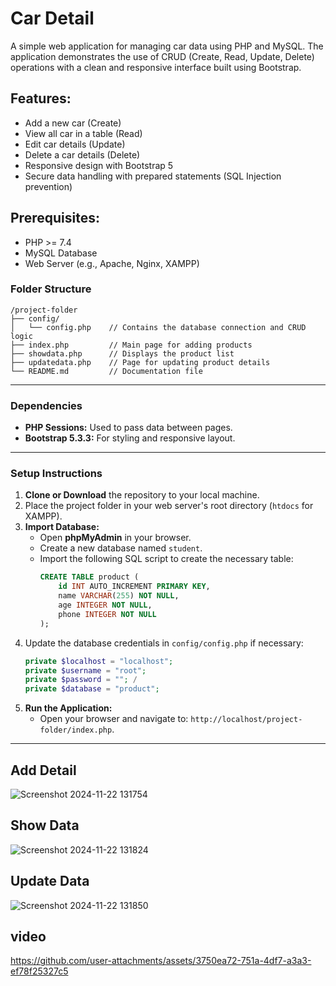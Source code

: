 # Car Detail

A simple web application for managing car data using PHP and MySQL. The application demonstrates the use of CRUD (Create, Read, Update, Delete) operations with a clean and responsive interface built using Bootstrap.

## Features:
- Add a new car (Create)
- View all car in a table (Read)
- Edit car details (Update)
- Delete a car details (Delete)
- Responsive design with Bootstrap 5
- Secure data handling with prepared statements (SQL Injection prevention)

## Prerequisites:
- PHP >= 7.4
- MySQL Database
- Web Server (e.g., Apache, Nginx, XAMPP)

### Folder Structure
```
/project-folder
├── config/
│   └── config.php    // Contains the database connection and CRUD logic
├── index.php         // Main page for adding products
├── showdata.php      // Displays the product list
├── updatedata.php    // Page for updating product details
└── README.md         // Documentation file
```

---


### Dependencies
- **PHP Sessions:** Used to pass data between pages.
- **Bootstrap 5.3.3:** For styling and responsive layout.

---
### Setup Instructions
1. **Clone or Download** the repository to your local machine.
2. Place the project folder in your web server's root directory (`htdocs` for XAMPP).
3. **Import Database:**
   - Open **phpMyAdmin** in your browser.
   - Create a new database named `student`.
   - Import the following SQL script to create the necessary table:
     ```sql
     CREATE TABLE product (
         id INT AUTO_INCREMENT PRIMARY KEY,
         name VARCHAR(255) NOT NULL,
         age INTEGER NOT NULL,
         phone INTEGER NOT NULL
     );
     ```
4. Update the database credentials in `config/config.php` if necessary:
   ```php
   private $localhost = "localhost";
   private $username = "root";
   private $password = ""; /
   private $database = "product";
   ```
5. **Run the Application:**
   - Open your browser and navigate to: `http://localhost/project-folder/index.php`.

---

## Add Detail


![Screenshot 2024-11-22 131754](https://github.com/user-attachments/assets/1f4554d8-a4bc-4bf5-90af-5548e9a43a21)

## Show Data

![Screenshot 2024-11-22 131824](https://github.com/user-attachments/assets/be7a40ba-a308-4072-995c-9e6f2baf0d0a)


## Update Data

![Screenshot 2024-11-22 131850](https://github.com/user-attachments/assets/aa1a30b8-ce20-4dcd-8aac-4411d83a2d88)

## video

https://github.com/user-attachments/assets/3750ea72-751a-4df7-a3a3-ef78f25327c5

